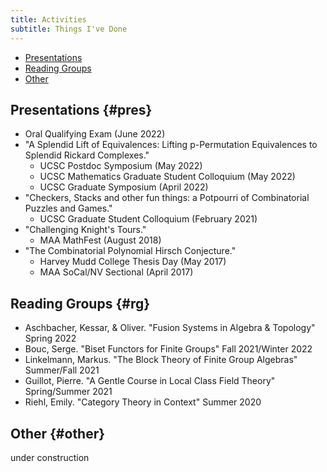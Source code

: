 ```yaml
---
title: Activities
subtitle: Things I've Done
---
```


- [Presentations](#pres)
- [Reading Groups](#rg)
- [Other](#other)

## Presentations {#pres}

- Oral Qualifying Exam (June 2022)
- "A Splendid Lift of Equivalences: Lifting p-Permutation Equivalences to Splendid Rickard Complexes." 
  - UCSC Postdoc Symposium (May 2022)
  - UCSC Mathematics Graduate Student Colloquium (May 2022)
  - UCSC Graduate Symposium (April 2022)
- "Checkers, Stacks and other fun things: a Potpourri of Combinatorial Puzzles and Games." 
  - UCSC Graduate Student Colloquium (February 2021)
- "Challenging Knight's Tours." 
  - MAA MathFest (August 2018)
- "The Combinatorial Polynomial Hirsch Conjecture." 
  - Harvey Mudd College Thesis Day (May 2017)
  - MAA SoCal/NV Sectional (April 2017)

## Reading Groups {#rg}

- Aschbacher, Kessar, & Oliver. "Fusion Systems in Algebra & Topology" Spring 2022
- Bouc, Serge. "Biset Functors for Finite Groups" Fall 2021/Winter 2022
- Linkelmann, Markus. "The Block Theory of Finite Group Algebras" Summer/Fall 2021
- Guillot, Pierre. "A Gentle Course in Local Class Field Theory" Spring/Summer 2021
- Riehl, Emily. "Category Theory in Context" Summer 2020

## Other {#other}

under construction
